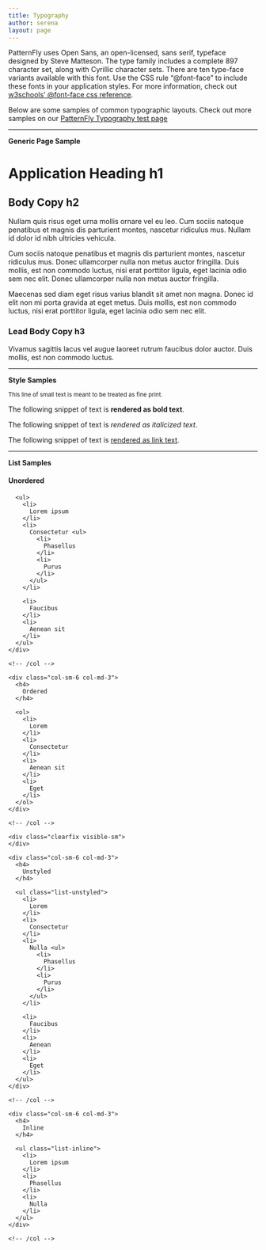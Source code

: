 ```yaml
---
title: Typography
author: serena
layout: page
---
```

PatternFly uses Open Sans, an open-licensed, sans serif, typeface designed by Steve Matteson. The type family includes a complete 897 character set, along with Cyrillic character sets. There are ten type-face variants available with this font. Use the CSS rule &#8220;@font-face&#8221; to include these fonts in your application styles. For more information, check out <a href="http://www.w3schools.com/cssref/css3_pr_font-face_rule.asp" target="_blank">w3schools&#8217; @font-face css reference</a>.

Below are some samples of common typographic layouts. Check out more samples on our <a href="https://rawgit.com/patternfly/patternfly/master/tests/typography-2.html" target="_blank">PatternFly Typography test page</a>

* * *

<div class="pf-example">
  <b>Generic Page Sample</b> 
  
  <h1>
    Application Heading h1
  </h1><section> 
  
  <h2>
    Body Copy h2
  </h2>
  
  <p>
    Nullam quis risus eget urna mollis ornare vel eu leo. Cum sociis natoque penatibus et magnis dis parturient montes, nascetur ridiculus mus. Nullam id dolor id nibh ultricies vehicula.
  </p>
  
  <p>
    Cum sociis natoque penatibus et magnis dis parturient montes, nascetur ridiculus mus. Donec ullamcorper nulla non metus auctor fringilla. Duis mollis, est non commodo luctus, nisi erat porttitor ligula, eget lacinia odio sem nec elit. Donec ullamcorper nulla non metus auctor fringilla.
  </p>
  
  <p>
    Maecenas sed diam eget risus varius blandit sit amet non magna. Donec id elit non mi porta gravida at eget metus. Duis mollis, est non commodo luctus, nisi erat porttitor ligula, eget lacinia odio sem nec elit.
  </p>
  
  <h3>
    Lead Body Copy h3
  </h3>
  
  <p class="lead">
    Vivamus sagittis lacus vel augue laoreet rutrum faucibus dolor auctor. Duis mollis, est non commodo luctus.
  </p></section> 
  
  <hr />
  
  <b>Style Samples</b> 
  
  <p>
  </p><section> 
  
  <small>This line of small text is meant to be treated as fine print.</small> 
  
  <p>
  </p>
  
  <p>
    The following snippet of text is <strong>rendered as bold text</strong>.
  </p>
  
  <p>
    The following snippet of text is <em>rendered as italicized text</em>.
  </p>
  
  <p>
    The following snippet of text is <a href="#">rendered as link text</a>.
  </p></section> 
  
  <hr />
  
  <b>List Samples</b> <section> 
  
  <div class="row">
    <div class="col-sm-6 col-md-3">
      <h4>
        Unordered
      </h4>
      
      <ul>
        <li>
          Lorem ipsum
        </li>
        <li>
          Consectetur <ul>
            <li>
              Phasellus
            </li>
            <li>
              Purus
            </li>
          </ul>
        </li>
        
        <li>
          Faucibus
        </li>
        <li>
          Aenean sit
        </li>
      </ul>
    </div>
    
    <!-- /col -->
    
    <div class="col-sm-6 col-md-3">
      <h4>
        Ordered
      </h4>
      
      <ol>
        <li>
          Lorem
        </li>
        <li>
          Consectetur
        </li>
        <li>
          Aenean sit
        </li>
        <li>
          Eget
        </li>
      </ol>
    </div>
    
    <!-- /col -->
    
    <div class="clearfix visible-sm">
    </div>
    
    <div class="col-sm-6 col-md-3">
      <h4>
        Unstyled
      </h4>
      
      <ul class="list-unstyled">
        <li>
          Lorem
        </li>
        <li>
          Consectetur
        </li>
        <li>
          Nulla <ul>
            <li>
              Phasellus
            </li>
            <li>
              Purus
            </li>
          </ul>
        </li>
        
        <li>
          Faucibus
        </li>
        <li>
          Aenean
        </li>
        <li>
          Eget
        </li>
      </ul>
    </div>
    
    <!-- /col -->
    
    <div class="col-sm-6 col-md-3">
      <h4>
        Inline
      </h4>
      
      <ul class="list-inline">
        <li>
          Lorem ipsum
        </li>
        <li>
          Phasellus
        </li>
        <li>
          Nulla
        </li>
      </ul>
    </div>
    
    <!-- /col -->
  </div>
  
  <!-- /row --></section>
</div>